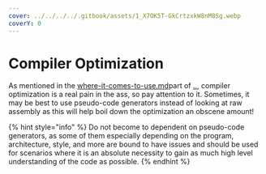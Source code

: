 ```yaml
---
cover: ../../../../.gitbook/assets/1_X7OK5T-GkCrtzxkW8nM8Sg.webp
coverY: 0
---
```


# Compiler Optimization

As mentioned in the [where-it-comes-to-use.md](../where-it-comes-to-use.md "mention")part of [..](../ "mention"), compiler optimization is a real pain in the ass, so pay attention to it. Sometimes, it may be best to use pseudo-code generators instead of looking at raw assembly as this will help boil down the optimization an obscene amount!&#x20;

{% hint style="info" %}
Do not become to dependent on pseudo-code generators, as some of them especially depending on the program, architecture, style, and more are bound to have issues and should be used for scenarios where it is an absolute necessity to gain as much high level understanding of the code as possible.
{% endhint %}

